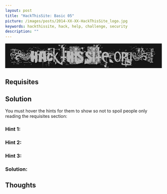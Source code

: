 ```yaml
---
layout: post
title: "HackThisSite: Basic 05"
picture: /images/posts/2014-XX-XX-HackThisSite_logo.jpg
keywords: hackthissite, hack, help, challenge, security
description: ""
---
```


![hackthissitelogo](/images/posts/2014-XX-XX-HackThisSite_logo.jpg "HackThisSite logo")



<!--more-->

## Requisites




## Solution

You must hover the hints for them to show so not to spoil people only reading the requisites section:

<h3 class="spoiler">Hint 1: <span></span></h3>
<h3 class="spoiler">Hint 2: <span></span></h3>
<h3 class="spoiler">Hint 3: <span></span></h3>
<h3 class="spoiler">Solution: <span></span></h3>


## Thoughts


